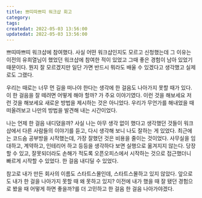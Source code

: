 ```yaml
---
title: 쁘띠따쁘띠 워크샵 회고
category:
tags:
createdat: 2022-05-03 13:56:00
updatedat: 2022-05-03 13:56:00
---
```


쁘띠따쁘띠 워크샵에 참여했다. 사실 어떤 워크샵인지도 모르고 신청했는데 그
이유는 이전의 유희열님이 했었던 워크샵에 참여한 적이 있었고 그때 좋은 경험이
남아 있었기 때문이다. 뭔지 잘 모르겠지만 일단 가면 반드시 뭐라도 배울 수
있겠다고 생각했고 실제로도 그랬다. 

우리는 때로는 너무 먼 길을 떠나야 한다는 생각에 한 걸음도 나아가지 못할 때가
있다. 이 한 걸음을 잘 떼려면 어떻게 해야 할까? 가 주요 이야기였다. 이런 것을
해보세요 저런 것을 해보세요 새로운 방법을 제시하는 것은 아니었다. 우리가
무언가를 해내었을 때 떠올려보고 나만의 방법을 발견해 내는 시간이었다.

나는 언제 한 걸음 내디뎠을까? 사실 나는 아무 생각 없이 했다고 생각했던 것들이
워크샵에서 다른 사람들의 이야기를 듣고, 다시 생각해 보니 나도 잘하는 게 있었다.
최근에는 코드숨 공부방을 시작했는데, 가장 잘했던 것은 비용을 줄이는 것이었다.
사무실을 임대하고, 계약하고, 인테리어 하고 등등을 생각하다 보면 실행으로 옮겨지지
않는다. 당장 할 수 있고, 잘못되더라도 손해가 적도록 오픈오피스에서 시작하는
것으로 접근했더니 빠르게 시작할 수 있었다. 한 걸음 내디딜 수 있었다.

참고로 내가 만든 회사의 이름도 스타트스몰인데, 스타트스몰하고 있지 않았다.
앞으로도 내가 한 걸을 나아가지 못할 때 왜 못하고 있지? 이전에 내가 했을 때
잘 됐던 경험으로 봤을 때 어떻게 하면 좋을까?를 더 고민하고 한 걸음 한 걸음
나아가야겠다.
